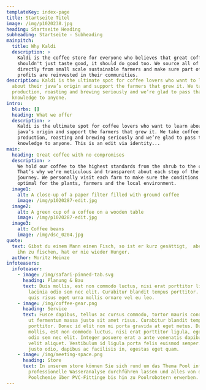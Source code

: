 ```yaml
---
templateKey: index-page
title: Startseite Titel
image: /img/p1020238.jpg
heading: Startseite Heading
subheading: Startseite - Subheading
mainpitch:
  title: Why Kaldi
  description: >
    Kaldi is the coffee store for everyone who believes that great coffee
    shouldn't just taste good, it should do good too. We source all of our beans
    directly from small scale sustainable farmers and make sure part of the
    profits are reinvested in their communities.
description: Kaldi is the ultimate spot for coffee lovers who want to learn
  about their java’s origin and support the farmers that grew it. We take coffee
  production, roasting and brewing seriously and we’re glad to pass that
  knowledge to anyone.
intro:
  blurbs: []
  heading: What we offer
  description: >
    Kaldi is the ultimate spot for coffee lovers who want to learn about their
    java’s origin and support the farmers that grew it. We take coffee
    production, roasting and brewing seriously and we’re glad to pass that
    knowledge to anyone. This is an edit via identity...
main:
  heading: Great coffee with no compromises
  description: >
    We hold our coffee to the highest standards from the shrub to the cup.
    That’s why we’re meticulous and transparent about each step of the coffee’s
    journey. We personally visit each farm to make sure the conditions are
    optimal for the plants, farmers and the local environment.
  image1:
    alt: A close-up of a paper filter filled with ground coffee
    image: /img/p1020287-edit.jpg
  image2:
    alt: A green cup of a coffee on a wooden table
    image: /img/p1020287-edit.jpg
  image3:
    alt: Coffee beans
    image: /img/dsc_0204.jpg
quote:
  text: Gibst du einem Mann einen Fisch, so ist er kurz gesättigt,  aber lehrst
    ihn zu fischen, hat er nie wieder Hunger.
  author: Moritz Heinze
infoteasers:
  infoteaser:
    - image: /img/safari-pinned-tab.svg
      heading: Planung & Bau
      text: Duis mollis, est non commodo luctus, nisi erat porttitor ligula, eget
        lacinia odio sem nec elit. Curabitur blandit tempus porttitor. Nullam
        quis risus eget urna mollis ornare vel eu leo.
    - image: /img/coffee-gear.png
      heading: Service
      text: Fusce dapibus, tellus ac cursus commodo, tortor mauris condimentum nibh,
        ut fermentum massa justo sit amet risus. Curabitur blandit tempus
        porttitor. Donec id elit non mi porta gravida at eget metus. Duis
        mollis, est non commodo luctus, nisi erat porttitor ligula, eget lacinia
        odio sem nec elit. Integer posuere erat a ante venenatis dapibus posuere
        velit aliquet. Vestibulum id ligula porta felis euismod semper. Cras
        justo odio, dapibus ac facilisis in, egestas eget quam.
    - image: /img/meeting-space.png
      heading: Store
      text: In unserem store können Sie sich rund um das Thema Pool informieren, eine
        professionelle Wasseranalyse durchführen lassen und alles von der
        Poolchemie über PVC-Fittinge bis hin zu Poolrobotern erwerben.
---
```

